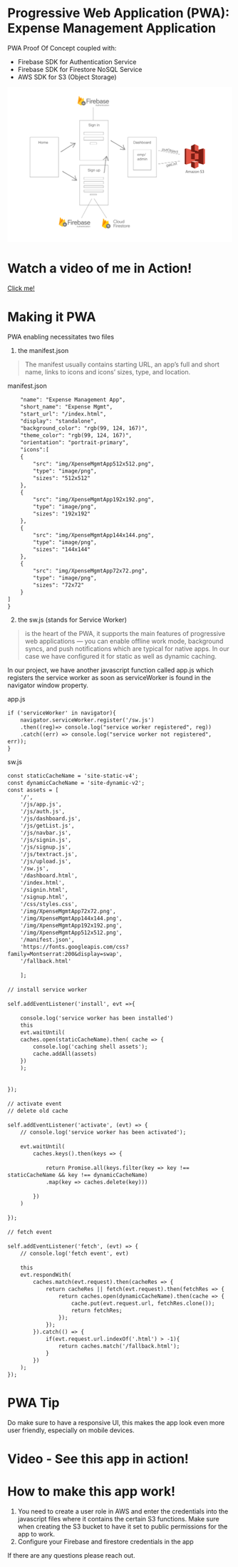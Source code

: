 # Progressive Web Application (PWA): Expense Management Application

PWA Proof Of Concept coupled with:
- Firebase SDK for Authentication Service
- Firebase SDK for Firestore NoSQL Service
- AWS SDK for S3 (Object Storage)

<img src="https://github.com/ahmadsaadat/PWA-Expense-Management-App/blob/master/PWA-Architecture.png" alt="App Structure" />


# Watch a video of me in Action!

[Click me!](https://github.com/ahmadsaadat/PWA-Expense-Management-App/blob/master/PWA%20Mobile.mov)

# Making it PWA

PWA enabling necessitates two files
1. the manifest.json
>The manifest usually contains starting URL, an app’s
full and short name, links to icons and icons’ sizes, type, and location.

manifest.json
```{
    "name": "Expense Management App",
    "short_name": "Expense Mgmt",
    "start_url": "/index.html",
    "display": "standalone",
    "background_color": "rgb(99, 124, 167)",
    "theme_color": "rgb(99, 124, 167)",
    "orientation": "portrait-primary",
    "icons":[
    {
        "src": "img/XpenseMgmtApp512x512.png",
        "type": "image/png",
        "sizes": "512x512"
    },
    {
        "src": "img/XpenseMgmtApp192x192.png",
        "type": "image/png",
        "sizes": "192x192"
    },    
    {
        "src": "img/XpenseMgmtApp144x144.png",
        "type": "image/png",
        "sizes": "144x144"
    },
    {
        "src": "img/XpenseMgmtApp72x72.png",
        "type": "image/png",
        "sizes": "72x72"
    }
]
}
```


2. the sw.js (stands for Service Worker)
>is the heart of the PWA, it supports the main features of progressive web applications — you can enable offline
work mode, background syncs, and push notifications which are typical for native apps.
In our case we have configured it for static as well as dynamic caching.

In our project, we have another javascript function called app.js which registers the service worker as soon as serviceWorker is found in the navigator window property.

app.js
```
if ('serviceWorker' in navigator){
    navigator.serviceWorker.register('/sw.js')
    .then((reg)=> console.log("service worker registered", reg))
    .catch((err) => console.log("service worker not registered", err));
}
```
sw.js
```
const staticCacheName = 'site-static-v4';
const dynamicCacheName = 'site-dynamic-v2';
const assets = [
    '/',
    '/js/app.js',
    '/js/auth.js',
    '/js/dashboard.js',
    '/js/getList.js',
    '/js/navbar.js',
    '/js/signin.js',
    '/js/signup.js',
    '/js/textract.js',
    '/js/upload.js',
    '/sw.js',
    '/dashboard.html',
    '/index.html',
    '/signin.html',
    '/signup.html',
    '/css/styles.css',
    '/img/XpenseMgmtApp72x72.png',
    '/img/XpenseMgmtApp144x144.png',
    '/img/XpenseMgmtApp192x192.png',
    '/img/XpenseMgmtApp512x512.png',
    '/manifest.json',
    'https://fonts.googleapis.com/css?family=Montserrat:200&display=swap',
    '/fallback.html'
    
    ];

// install service worker

self.addEventListener('install', evt =>{

    console.log('service worker has been installed')
    this
    evt.waitUntil(
    caches.open(staticCacheName).then( cache => {
        console.log('caching shell assets');
        cache.addAll(assets)
    })
    );


});

// activate event
// delete old cache

self.addEventListener('activate', (evt) => {
    // console.log('service worker has been activated');

    evt.waitUntil(
        caches.keys().then(keys => {

            return Promise.all(keys.filter(key => key !== staticCacheName && key !== dynamicCacheName)
            .map(key => caches.delete(key)))

        })
    )
    
});

// fetch event

self.addEventListener('fetch', (evt) => {
    // console.log('fetch event', evt)

    this
    evt.respondWith(
        caches.match(evt.request).then(cacheRes => {
            return cacheRes || fetch(evt.request).then(fetchRes => {
                return caches.open(dynamicCacheName).then(cache => {
                    cache.put(evt.request.url, fetchRes.clone());
                    return fetchRes;
                });
            });
        }).catch(() => {
            if(evt.request.url.indexOf('.html') > -1){
                return caches.match('/fallback.html');  
            }
        })
    );
});

```


# PWA Tip

Do make sure to have a responsive UI, this makes the app look even more user friendly, especially on mobile devices.


# Video - See this app in action!


# How to make this app work!




1) You need to create a user role in AWS and enter the credentials into the javascript files where it contains the certain S3 functions. Make sure when creating the S3 bucket to have it set to public permissions for the app to work.
2) Configure your Firebase and firestore credentials in the app

If there are any questions please reach out.
